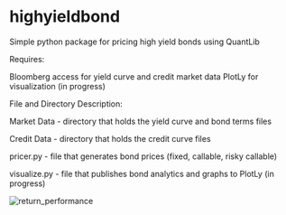 # highyieldbond

Simple python package for pricing high yield bonds using QuantLib

Requires:

  Bloomberg access for yield curve and credit market data
  PlotLy for visualization (in progress)

File and Directory Description:

  Market Data - directory that holds the yield curve and bond terms files

  Credit Data - directory that holds the credit curve files

  pricer.py - file that generates bond prices (fixed, callable, risky callable)

  visualize.py - file that publishes bond analytics and graphs to PlotLy (in progress)


![return_performance](https://user-images.githubusercontent.com/26715208/53972341-7fb1c500-40f6-11e9-9bb2-cce001082fdb.png)

